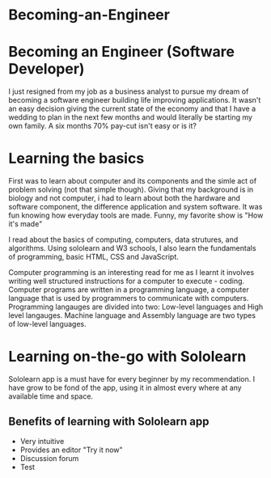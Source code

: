 # Becoming-an-Engineer
<h1> Becoming an Engineer (Software Developer) </h1>
I just resigned from my job as a business analyst to pursue my dream of becoming a software engineer building life improving applications. It wasn't an easy decision giving the current state of the economy and that I have a wedding to plan in the next few months and would literally be starting my own family. A six months 70% pay-cut isn't easy or is it? </br>

# Learning the basics
First was to learn about computer and its components and the simle act of problem solving (not that simple though). Giving that my background is in biology and not computer, i had to learn about both the hardware and software component, the difference application and system software. It was fun knowing how everyday tools are made. Funny, my favorite show is "How it's made"
</br>

I read about the basics of computing, computers, data strutures, and algorithms. Using sololearn and W3 schools, I also learn the fundamentals of programming, basic HTML, CSS and JavaScript.</br>

Computer programming is an interesting read for me as I learnt it involves writing well structured instructions for a computer to execute - coding. Computer programs are written in a programming language, a computer language that is used by programmers to communicate with computers. Programming langauges are divided into two: Low-level languages and High level langauges. Machine language and Assembly language are two types of low-level languages. 
</br>

# Learning on-the-go with Sololearn
Sololearn app is a must have for every beginner by my recommendation. I have grow to be fond of the app, using it in almost every where at any available time and space. 
<h2>Benefits of learning with Sololearn app</h2>
<ul><li>Very intuitive</li>
  <li>Provides an editor "Try it now"</li>
  <li>Discussion forum</li>
  <li>Test</li>
</ul>
